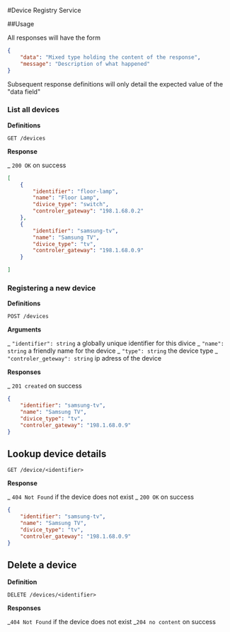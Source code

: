 #Device Registry Service

##Usage 

All responses will have the form

```json
{
	"data": "Mixed type holding the content of the response",
	"message": "Description of what happened"
}
```

Subsequent response definitions will only detail the expected value of the "data field"

### List all devices

**Definitions**

`GET /devices`

**Response**

_ `200 OK` on success

```json
[
	{
		"identifier": "floor-lamp",
		"name": "Floor Lamp",
		"divice_type": "switch",
		"controler_gateway": "198.1.68.0.2"
	},
	{
		"identifier": "samsung-tv",
		"name": "Samsung TV",
		"divice_type": "tv",
		"controler_gateway": "198.1.68.0.9"
	}

]
```

### Registering a new device

**Definitions**

`POST /devices`

**Arguments**

_ `"identifier": string` a globally unique identifier for this divice
_ `"name": string` a friendly name for the device
_ `"type": string` the device type
_ `"controler_geteway": string` ip adress of the device

**Responses**

_ `201 created` on success

```json
{
	"identifier": "samsung-tv",
	"name": "Samsung TV",
	"divice_type": "tv",
	"controler_gateway": "198.1.68.0.9"
}
```

## Lookup device details

`GET /device/<identifier>`

**Response**

_ `404 Not Found` if the device does not exist
_ `200 OK` on success

```json
{
	"identifier": "samsung-tv",
	"name": "Samsung TV",
	"divice_type": "tv",
	"controler_gateway": "198.1.68.0.9"
}
```

## Delete a device

**Definition**

`DELETE /devices/<identifier>`

**Responses**

_`404 Not Found` if the device does not exist
_`204 no content` on success